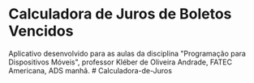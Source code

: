 # Calculadora de Juros de Boletos Vencidos

Aplicativo desenvolvido para as aulas da disciplina "Programação para Dispositivos Móveis", professor Kléber de Oliveira Andrade, FATEC Americana, ADS manhã.
#   C a l c u l a d o r a - d e - J u r o s  
 